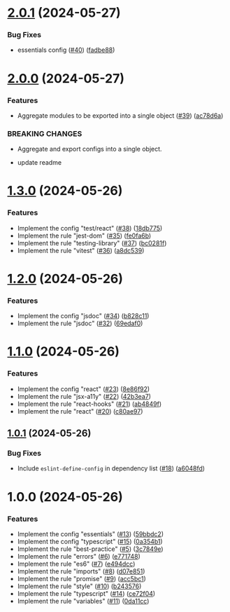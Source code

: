 # [2.0.1](https://github.com/wakamsha/eslint-config/compare/v2.0.0...v2.0.1) (2024-05-27)

### Bug Fixes

- essentials config ([#40](https://github.com/wakamsha/eslint-config/issues/40)) ([fadbe88](https://github.com/wakamsha/eslint-config/commit/fadbe88c30c6e2a6027dd694e732252644c3629f))

# [2.0.0](https://github.com/wakamsha/eslint-config/compare/v1.3.0...v2.0.0) (2024-05-27)

### Features

- Aggregate modules to be exported into a single object ([#39](https://github.com/wakamsha/eslint-config/issues/39)) ([ac78d6a](https://github.com/wakamsha/eslint-config/commit/ac78d6a6851908ee51a65aa3660e42c25b3139b4))

### BREAKING CHANGES

- Aggregate and export configs into a single object.

- update readme

# [1.3.0](https://github.com/wakamsha/eslint-config/compare/v1.2.0...v1.3.0) (2024-05-26)

### Features

- Implement the config "test/react" ([#38](https://github.com/wakamsha/eslint-config/issues/38)) ([18db775](https://github.com/wakamsha/eslint-config/commit/18db77579ab0f2f639d9ee38eb7d9061ccfde49c))
- Implement the rule "jest-dom" ([#35](https://github.com/wakamsha/eslint-config/issues/35)) ([fe0fa6b](https://github.com/wakamsha/eslint-config/commit/fe0fa6ba836c5f7192dd7ad7efa582a85e643931))
- Implement the rule "testing-library" ([#37](https://github.com/wakamsha/eslint-config/issues/37)) ([bc0281f](https://github.com/wakamsha/eslint-config/commit/bc0281f5ada40a3cf9890749ab3df3826a1e5e2b))
- Implement the rule "vitest" ([#36](https://github.com/wakamsha/eslint-config/issues/36)) ([a8dc539](https://github.com/wakamsha/eslint-config/commit/a8dc539fac8d46b604ad67347d7af0ce3f38ff94))

# [1.2.0](https://github.com/wakamsha/eslint-config/compare/v1.1.0...v1.2.0) (2024-05-26)

### Features

- Implement the config "jsdoc" ([#34](https://github.com/wakamsha/eslint-config/issues/34)) ([b828c11](https://github.com/wakamsha/eslint-config/commit/b828c1198cbf5e5eda5c7cafae364adab9cc0bed))
- Implement the rule "jsdoc" ([#32](https://github.com/wakamsha/eslint-config/issues/32)) ([69edaf0](https://github.com/wakamsha/eslint-config/commit/69edaf00e6eed3489aa407f7fe17defd53b1f1a9))

# [1.1.0](https://github.com/wakamsha/eslint-config/compare/v1.0.1...v1.1.0) (2024-05-26)

### Features

- Implement the config "react" ([#23](https://github.com/wakamsha/eslint-config/issues/23)) ([8e86f92](https://github.com/wakamsha/eslint-config/commit/8e86f92ef4af74a39b27bf47ce743691ea1afba4))
- Implement the rule "jsx-a11y" ([#22](https://github.com/wakamsha/eslint-config/issues/22)) ([42b3ea7](https://github.com/wakamsha/eslint-config/commit/42b3ea7f5247343584a1a058a9e9c086a563c52c))
- Implement the rule "react-hooks" ([#21](https://github.com/wakamsha/eslint-config/issues/21)) ([ab4849f](https://github.com/wakamsha/eslint-config/commit/ab4849f60768d7257722d700eba393d244221d5c))
- Implement the rule "react" ([#20](https://github.com/wakamsha/eslint-config/issues/20)) ([c80ae97](https://github.com/wakamsha/eslint-config/commit/c80ae97b9bdffb0fc336823ca184b59d9862d170))

## [1.0.1](https://github.com/wakamsha/eslint-config/compare/v1.0.0...v1.0.1) (2024-05-26)

### Bug Fixes

- Include `eslint-define-config` in dependency list ([#18](https://github.com/wakamsha/eslint-config/issues/18)) ([a6048fd](https://github.com/wakamsha/eslint-config/commit/a6048fd582daec6765226587bf64992e7a85736a))

# 1.0.0 (2024-05-26)

### Features

- Implement the config "essentials" ([#13](https://github.com/wakamsha/eslint-config/issues/13)) ([59bbdc2](https://github.com/wakamsha/eslint-config/commit/59bbdc235f42408984fd00c440504c6b87cad152))
- Implement the config "typescript" ([#15](https://github.com/wakamsha/eslint-config/issues/15)) ([0a354b1](https://github.com/wakamsha/eslint-config/commit/0a354b18edc40292a3b5f2c375f5a7adcb4d9044))
- Implement the rule "best-practice" ([#5](https://github.com/wakamsha/eslint-config/issues/5)) ([3c7849e](https://github.com/wakamsha/eslint-config/commit/3c7849ece949af913ea8b87e7cca0a5fd45ba9ab))
- Implement the rule "errors" ([#6](https://github.com/wakamsha/eslint-config/issues/6)) ([e771748](https://github.com/wakamsha/eslint-config/commit/e771748fe3b9355bb3d574f31a1c5283a73039a5))
- Implement the rule "es6" ([#7](https://github.com/wakamsha/eslint-config/issues/7)) ([e494dcc](https://github.com/wakamsha/eslint-config/commit/e494dcc3789ba33d0eab45530fced7f162434f30))
- Implement the rule "imports" ([#8](https://github.com/wakamsha/eslint-config/issues/8)) ([d07e851](https://github.com/wakamsha/eslint-config/commit/d07e85143568df836738094a4607e6a07c9eccbb))
- Implement the rule "promise" ([#9](https://github.com/wakamsha/eslint-config/issues/9)) ([acc5bc1](https://github.com/wakamsha/eslint-config/commit/acc5bc19fda7d6f61ce04794b7a8cafa6be9b0cc))
- Implement the rule "style" ([#10](https://github.com/wakamsha/eslint-config/issues/10)) ([b243576](https://github.com/wakamsha/eslint-config/commit/b24357662bf3352e509c3cdfa021d1da1fde7594))
- Implement the rule "typescript" ([#14](https://github.com/wakamsha/eslint-config/issues/14)) ([ce72f04](https://github.com/wakamsha/eslint-config/commit/ce72f047d815f7b10f4af94779571b5b4746d70c))
- Implement the rule "variables" ([#11](https://github.com/wakamsha/eslint-config/issues/11)) ([0da11cc](https://github.com/wakamsha/eslint-config/commit/0da11cc35052b4ea57d41c00b70ed90a4cda674d))
